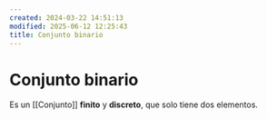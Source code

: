 ```yaml
---
created: 2024-03-22 14:51:13
modified: 2025-06-12 12:25:43
title: Conjunto binario
---
```


# Conjunto binario

Es un [[Conjunto]] **finito** y **discreto**, que solo tiene dos elementos.
